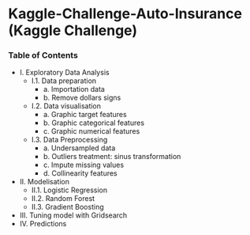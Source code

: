 # Kaggle-Challenge-Auto-Insurance (Kaggle Challenge)
 
 ### Table of Contents
* I. Exploratory Data Analysis
    * I.1. Data preparation
        * a. Importation data
        * b. Remove dollars signs
    * I.2. Data visualisation
        * a. Graphic target features
        * b. Graphic categorical features
        * c. Graphic numerical features
    * I.3. Data Preprocessing
        * a. Undersampled data
        * b. Outliers treatment: sinus transformation
        * c. Impute missing values
        * d. Collinearity features
* II. Modelisation
    * II.1. Logistic Regression
    * II.2. Random Forest
    * II.3. Gradient Boosting
* III. Tuning model with Gridsearch
* IV. Predictions
